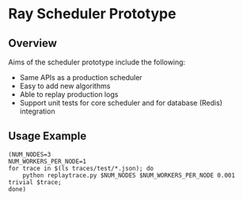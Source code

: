 # Ray Scheduler Prototype

## Overview

Aims of the scheduler prototype include the following:

- Same APIs as a production scheduler
- Easy to add new algorithms
- Able to replay production logs
- Support unit tests for core scheduler and for database (Redis) integration

## Usage Example

```
(NUM_NODES=3
NUM_WORKERS_PER_NODE=1
for trace in $(ls traces/test/*.json); do
    python replaytrace.py $NUM_NODES $NUM_WORKERS_PER_NODE 0.001 trivial $trace;
done)
```
